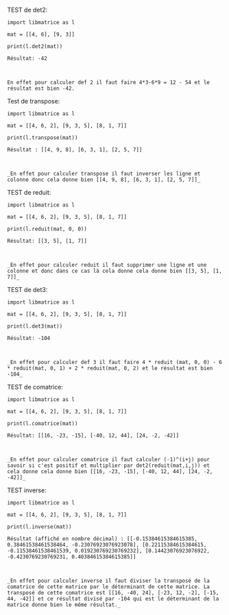 TEST de det2:


    import libmatrice as l

    mat = [[4, 6], [9, 3]]

    print(l.det2(mat))

    Résultat: -42

    

    En effet pour calculer def 2 il faut faire 4*3-6*9 = 12 - 54 et le résultat est bien -42.




Test de transpose:


    import libmatrice as l

    mat = [[4, 6, 2], [9, 3, 5], [8, 1, 7]]

    print(l.transpose(mat))

    Résultat : [[4, 9, 8], [6, 3, 1], [2, 5, 7]]



    _En effet pour calculer transpose il faut inverser les ligne et colonne donc cela donne bien [[4, 9, 8], [6, 3, 1], [2, 5, 7]]_




TEST de reduit:


    import libmatrice as l

    mat = [[4, 6, 2], [9, 3, 5], [8, 1, 7]]

    print(l.reduit(mat, 0, 0))

    Résultat: [[3, 5], [1, 7]]



    _En effet pour calculer reduit il faut supprimer une ligne et une colonne et donc dans ce cas là cela donne cela donne bien [[3, 5], [1, 7]]_





TEST de det3:


    import libmatrice as l

    mat = [[4, 6, 2], [9, 3, 5], [8, 1, 7]]

    print(l.det3(mat))

    Résultat: -104



    _En effet pour calculer def 3 il faut faire 4 * reduit (mat, 0, 0) - 6 * reduit(mat, 0, 1) + 2 * reduit(mat, 0, 2) et le résultat est bien -104_




TEST de comatrice:


    import libmatrice as l

    mat = [[4, 6, 2], [9, 3, 5], [8, 1, 7]]

    print(l.comatrice(mat))

    Résultat: [[16, -23, -15], [-40, 12, 44], [24, -2, -42]]



    _En effet pour calculer comatrice il faut calculer (-1)^(i+j) pour savoir si c'est positif et multiplier par det2(reduit(mat,i,j)) et cela donne cela donne bien [[16, -23, -15], [-40, 12, 44], [24, -2, -42]]_


TEST inverse:


    import libmatrice as l

    mat = [[4, 6, 2], [9, 3, 5], [8, 1, 7]]

    print(l.inverse(mat))

    Résultat (affiché en nombre décimal) : [[-0.15384615384615385, 0.38461538461538464, -0.23076923076923078], [0.22115384615384615, -0.11538461538461539, 0.019230769230769232], [0.14423076923076922, -0.4230769230769231, 0.40384615384615385]] 



    _En effet pour calculer inverse il faut diviser la transposé de la comatrice de cette matrice par le déterminant de cette matrice. La transposé de cette comatrice est [[16, -40, 24], [-23, 12, -2], [-15, 44, -42]] et ce résultat divisé par -104 qui est le déterminant de la matrice donne bien le même résultat._
